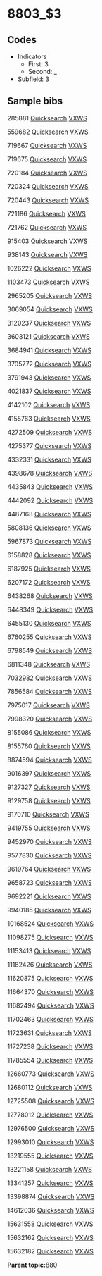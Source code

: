 # 8803\_$3

## Codes

-   Indicators
    -   First: 3
    -   Second: \_
-   Subfield: 3

## Sample bibs

285881 [Quicksearch](https://search.library.yale.edu/catalog/285881) [VXWS](http://prodorbis.library.yale.edu:7014/vxws/GetHoldingsService?bibId=285881)

559682 [Quicksearch](https://search.library.yale.edu/catalog/559682) [VXWS](http://prodorbis.library.yale.edu:7014/vxws/GetHoldingsService?bibId=559682)

719667 [Quicksearch](https://search.library.yale.edu/catalog/719667) [VXWS](http://prodorbis.library.yale.edu:7014/vxws/GetHoldingsService?bibId=719667)

719675 [Quicksearch](https://search.library.yale.edu/catalog/719675) [VXWS](http://prodorbis.library.yale.edu:7014/vxws/GetHoldingsService?bibId=719675)

720184 [Quicksearch](https://search.library.yale.edu/catalog/720184) [VXWS](http://prodorbis.library.yale.edu:7014/vxws/GetHoldingsService?bibId=720184)

720324 [Quicksearch](https://search.library.yale.edu/catalog/720324) [VXWS](http://prodorbis.library.yale.edu:7014/vxws/GetHoldingsService?bibId=720324)

720443 [Quicksearch](https://search.library.yale.edu/catalog/720443) [VXWS](http://prodorbis.library.yale.edu:7014/vxws/GetHoldingsService?bibId=720443)

721186 [Quicksearch](https://search.library.yale.edu/catalog/721186) [VXWS](http://prodorbis.library.yale.edu:7014/vxws/GetHoldingsService?bibId=721186)

721762 [Quicksearch](https://search.library.yale.edu/catalog/721762) [VXWS](http://prodorbis.library.yale.edu:7014/vxws/GetHoldingsService?bibId=721762)

915403 [Quicksearch](https://search.library.yale.edu/catalog/915403) [VXWS](http://prodorbis.library.yale.edu:7014/vxws/GetHoldingsService?bibId=915403)

938143 [Quicksearch](https://search.library.yale.edu/catalog/938143) [VXWS](http://prodorbis.library.yale.edu:7014/vxws/GetHoldingsService?bibId=938143)

1026222 [Quicksearch](https://search.library.yale.edu/catalog/1026222) [VXWS](http://prodorbis.library.yale.edu:7014/vxws/GetHoldingsService?bibId=1026222)

1103473 [Quicksearch](https://search.library.yale.edu/catalog/1103473) [VXWS](http://prodorbis.library.yale.edu:7014/vxws/GetHoldingsService?bibId=1103473)

2965205 [Quicksearch](https://search.library.yale.edu/catalog/2965205) [VXWS](http://prodorbis.library.yale.edu:7014/vxws/GetHoldingsService?bibId=2965205)

3069054 [Quicksearch](https://search.library.yale.edu/catalog/3069054) [VXWS](http://prodorbis.library.yale.edu:7014/vxws/GetHoldingsService?bibId=3069054)

3120237 [Quicksearch](https://search.library.yale.edu/catalog/3120237) [VXWS](http://prodorbis.library.yale.edu:7014/vxws/GetHoldingsService?bibId=3120237)

3603121 [Quicksearch](https://search.library.yale.edu/catalog/3603121) [VXWS](http://prodorbis.library.yale.edu:7014/vxws/GetHoldingsService?bibId=3603121)

3684941 [Quicksearch](https://search.library.yale.edu/catalog/3684941) [VXWS](http://prodorbis.library.yale.edu:7014/vxws/GetHoldingsService?bibId=3684941)

3705772 [Quicksearch](https://search.library.yale.edu/catalog/3705772) [VXWS](http://prodorbis.library.yale.edu:7014/vxws/GetHoldingsService?bibId=3705772)

3791943 [Quicksearch](https://search.library.yale.edu/catalog/3791943) [VXWS](http://prodorbis.library.yale.edu:7014/vxws/GetHoldingsService?bibId=3791943)

4021837 [Quicksearch](https://search.library.yale.edu/catalog/4021837) [VXWS](http://prodorbis.library.yale.edu:7014/vxws/GetHoldingsService?bibId=4021837)

4142102 [Quicksearch](https://search.library.yale.edu/catalog/4142102) [VXWS](http://prodorbis.library.yale.edu:7014/vxws/GetHoldingsService?bibId=4142102)

4155763 [Quicksearch](https://search.library.yale.edu/catalog/4155763) [VXWS](http://prodorbis.library.yale.edu:7014/vxws/GetHoldingsService?bibId=4155763)

4272509 [Quicksearch](https://search.library.yale.edu/catalog/4272509) [VXWS](http://prodorbis.library.yale.edu:7014/vxws/GetHoldingsService?bibId=4272509)

4275377 [Quicksearch](https://search.library.yale.edu/catalog/4275377) [VXWS](http://prodorbis.library.yale.edu:7014/vxws/GetHoldingsService?bibId=4275377)

4332331 [Quicksearch](https://search.library.yale.edu/catalog/4332331) [VXWS](http://prodorbis.library.yale.edu:7014/vxws/GetHoldingsService?bibId=4332331)

4398678 [Quicksearch](https://search.library.yale.edu/catalog/4398678) [VXWS](http://prodorbis.library.yale.edu:7014/vxws/GetHoldingsService?bibId=4398678)

4435843 [Quicksearch](https://search.library.yale.edu/catalog/4435843) [VXWS](http://prodorbis.library.yale.edu:7014/vxws/GetHoldingsService?bibId=4435843)

4442092 [Quicksearch](https://search.library.yale.edu/catalog/4442092) [VXWS](http://prodorbis.library.yale.edu:7014/vxws/GetHoldingsService?bibId=4442092)

4487168 [Quicksearch](https://search.library.yale.edu/catalog/4487168) [VXWS](http://prodorbis.library.yale.edu:7014/vxws/GetHoldingsService?bibId=4487168)

5808136 [Quicksearch](https://search.library.yale.edu/catalog/5808136) [VXWS](http://prodorbis.library.yale.edu:7014/vxws/GetHoldingsService?bibId=5808136)

5967873 [Quicksearch](https://search.library.yale.edu/catalog/5967873) [VXWS](http://prodorbis.library.yale.edu:7014/vxws/GetHoldingsService?bibId=5967873)

6158828 [Quicksearch](https://search.library.yale.edu/catalog/6158828) [VXWS](http://prodorbis.library.yale.edu:7014/vxws/GetHoldingsService?bibId=6158828)

6187925 [Quicksearch](https://search.library.yale.edu/catalog/6187925) [VXWS](http://prodorbis.library.yale.edu:7014/vxws/GetHoldingsService?bibId=6187925)

6207172 [Quicksearch](https://search.library.yale.edu/catalog/6207172) [VXWS](http://prodorbis.library.yale.edu:7014/vxws/GetHoldingsService?bibId=6207172)

6438268 [Quicksearch](https://search.library.yale.edu/catalog/6438268) [VXWS](http://prodorbis.library.yale.edu:7014/vxws/GetHoldingsService?bibId=6438268)

6448349 [Quicksearch](https://search.library.yale.edu/catalog/6448349) [VXWS](http://prodorbis.library.yale.edu:7014/vxws/GetHoldingsService?bibId=6448349)

6455130 [Quicksearch](https://search.library.yale.edu/catalog/6455130) [VXWS](http://prodorbis.library.yale.edu:7014/vxws/GetHoldingsService?bibId=6455130)

6760255 [Quicksearch](https://search.library.yale.edu/catalog/6760255) [VXWS](http://prodorbis.library.yale.edu:7014/vxws/GetHoldingsService?bibId=6760255)

6798549 [Quicksearch](https://search.library.yale.edu/catalog/6798549) [VXWS](http://prodorbis.library.yale.edu:7014/vxws/GetHoldingsService?bibId=6798549)

6811348 [Quicksearch](https://search.library.yale.edu/catalog/6811348) [VXWS](http://prodorbis.library.yale.edu:7014/vxws/GetHoldingsService?bibId=6811348)

7032982 [Quicksearch](https://search.library.yale.edu/catalog/7032982) [VXWS](http://prodorbis.library.yale.edu:7014/vxws/GetHoldingsService?bibId=7032982)

7856584 [Quicksearch](https://search.library.yale.edu/catalog/7856584) [VXWS](http://prodorbis.library.yale.edu:7014/vxws/GetHoldingsService?bibId=7856584)

7975017 [Quicksearch](https://search.library.yale.edu/catalog/7975017) [VXWS](http://prodorbis.library.yale.edu:7014/vxws/GetHoldingsService?bibId=7975017)

7998320 [Quicksearch](https://search.library.yale.edu/catalog/7998320) [VXWS](http://prodorbis.library.yale.edu:7014/vxws/GetHoldingsService?bibId=7998320)

8155086 [Quicksearch](https://search.library.yale.edu/catalog/8155086) [VXWS](http://prodorbis.library.yale.edu:7014/vxws/GetHoldingsService?bibId=8155086)

8155760 [Quicksearch](https://search.library.yale.edu/catalog/8155760) [VXWS](http://prodorbis.library.yale.edu:7014/vxws/GetHoldingsService?bibId=8155760)

8874594 [Quicksearch](https://search.library.yale.edu/catalog/8874594) [VXWS](http://prodorbis.library.yale.edu:7014/vxws/GetHoldingsService?bibId=8874594)

9016397 [Quicksearch](https://search.library.yale.edu/catalog/9016397) [VXWS](http://prodorbis.library.yale.edu:7014/vxws/GetHoldingsService?bibId=9016397)

9127327 [Quicksearch](https://search.library.yale.edu/catalog/9127327) [VXWS](http://prodorbis.library.yale.edu:7014/vxws/GetHoldingsService?bibId=9127327)

9129758 [Quicksearch](https://search.library.yale.edu/catalog/9129758) [VXWS](http://prodorbis.library.yale.edu:7014/vxws/GetHoldingsService?bibId=9129758)

9170710 [Quicksearch](https://search.library.yale.edu/catalog/9170710) [VXWS](http://prodorbis.library.yale.edu:7014/vxws/GetHoldingsService?bibId=9170710)

9419755 [Quicksearch](https://search.library.yale.edu/catalog/9419755) [VXWS](http://prodorbis.library.yale.edu:7014/vxws/GetHoldingsService?bibId=9419755)

9452970 [Quicksearch](https://search.library.yale.edu/catalog/9452970) [VXWS](http://prodorbis.library.yale.edu:7014/vxws/GetHoldingsService?bibId=9452970)

9577830 [Quicksearch](https://search.library.yale.edu/catalog/9577830) [VXWS](http://prodorbis.library.yale.edu:7014/vxws/GetHoldingsService?bibId=9577830)

9619764 [Quicksearch](https://search.library.yale.edu/catalog/9619764) [VXWS](http://prodorbis.library.yale.edu:7014/vxws/GetHoldingsService?bibId=9619764)

9658723 [Quicksearch](https://search.library.yale.edu/catalog/9658723) [VXWS](http://prodorbis.library.yale.edu:7014/vxws/GetHoldingsService?bibId=9658723)

9692221 [Quicksearch](https://search.library.yale.edu/catalog/9692221) [VXWS](http://prodorbis.library.yale.edu:7014/vxws/GetHoldingsService?bibId=9692221)

9940185 [Quicksearch](https://search.library.yale.edu/catalog/9940185) [VXWS](http://prodorbis.library.yale.edu:7014/vxws/GetHoldingsService?bibId=9940185)

10168524 [Quicksearch](https://search.library.yale.edu/catalog/10168524) [VXWS](http://prodorbis.library.yale.edu:7014/vxws/GetHoldingsService?bibId=10168524)

11098275 [Quicksearch](https://search.library.yale.edu/catalog/11098275) [VXWS](http://prodorbis.library.yale.edu:7014/vxws/GetHoldingsService?bibId=11098275)

11153413 [Quicksearch](https://search.library.yale.edu/catalog/11153413) [VXWS](http://prodorbis.library.yale.edu:7014/vxws/GetHoldingsService?bibId=11153413)

11182426 [Quicksearch](https://search.library.yale.edu/catalog/11182426) [VXWS](http://prodorbis.library.yale.edu:7014/vxws/GetHoldingsService?bibId=11182426)

11620875 [Quicksearch](https://search.library.yale.edu/catalog/11620875) [VXWS](http://prodorbis.library.yale.edu:7014/vxws/GetHoldingsService?bibId=11620875)

11664370 [Quicksearch](https://search.library.yale.edu/catalog/11664370) [VXWS](http://prodorbis.library.yale.edu:7014/vxws/GetHoldingsService?bibId=11664370)

11682494 [Quicksearch](https://search.library.yale.edu/catalog/11682494) [VXWS](http://prodorbis.library.yale.edu:7014/vxws/GetHoldingsService?bibId=11682494)

11702463 [Quicksearch](https://search.library.yale.edu/catalog/11702463) [VXWS](http://prodorbis.library.yale.edu:7014/vxws/GetHoldingsService?bibId=11702463)

11723631 [Quicksearch](https://search.library.yale.edu/catalog/11723631) [VXWS](http://prodorbis.library.yale.edu:7014/vxws/GetHoldingsService?bibId=11723631)

11727238 [Quicksearch](https://search.library.yale.edu/catalog/11727238) [VXWS](http://prodorbis.library.yale.edu:7014/vxws/GetHoldingsService?bibId=11727238)

11785554 [Quicksearch](https://search.library.yale.edu/catalog/11785554) [VXWS](http://prodorbis.library.yale.edu:7014/vxws/GetHoldingsService?bibId=11785554)

12660773 [Quicksearch](https://search.library.yale.edu/catalog/12660773) [VXWS](http://prodorbis.library.yale.edu:7014/vxws/GetHoldingsService?bibId=12660773)

12680112 [Quicksearch](https://search.library.yale.edu/catalog/12680112) [VXWS](http://prodorbis.library.yale.edu:7014/vxws/GetHoldingsService?bibId=12680112)

12725508 [Quicksearch](https://search.library.yale.edu/catalog/12725508) [VXWS](http://prodorbis.library.yale.edu:7014/vxws/GetHoldingsService?bibId=12725508)

12778012 [Quicksearch](https://search.library.yale.edu/catalog/12778012) [VXWS](http://prodorbis.library.yale.edu:7014/vxws/GetHoldingsService?bibId=12778012)

12976500 [Quicksearch](https://search.library.yale.edu/catalog/12976500) [VXWS](http://prodorbis.library.yale.edu:7014/vxws/GetHoldingsService?bibId=12976500)

12993010 [Quicksearch](https://search.library.yale.edu/catalog/12993010) [VXWS](http://prodorbis.library.yale.edu:7014/vxws/GetHoldingsService?bibId=12993010)

13219555 [Quicksearch](https://search.library.yale.edu/catalog/13219555) [VXWS](http://prodorbis.library.yale.edu:7014/vxws/GetHoldingsService?bibId=13219555)

13221158 [Quicksearch](https://search.library.yale.edu/catalog/13221158) [VXWS](http://prodorbis.library.yale.edu:7014/vxws/GetHoldingsService?bibId=13221158)

13341257 [Quicksearch](https://search.library.yale.edu/catalog/13341257) [VXWS](http://prodorbis.library.yale.edu:7014/vxws/GetHoldingsService?bibId=13341257)

13398874 [Quicksearch](https://search.library.yale.edu/catalog/13398874) [VXWS](http://prodorbis.library.yale.edu:7014/vxws/GetHoldingsService?bibId=13398874)

14612036 [Quicksearch](https://search.library.yale.edu/catalog/14612036) [VXWS](http://prodorbis.library.yale.edu:7014/vxws/GetHoldingsService?bibId=14612036)

15631558 [Quicksearch](https://search.library.yale.edu/catalog/15631558) [VXWS](http://prodorbis.library.yale.edu:7014/vxws/GetHoldingsService?bibId=15631558)

15632162 [Quicksearch](https://search.library.yale.edu/catalog/15632162) [VXWS](http://prodorbis.library.yale.edu:7014/vxws/GetHoldingsService?bibId=15632162)

15632182 [Quicksearch](https://search.library.yale.edu/catalog/15632182) [VXWS](http://prodorbis.library.yale.edu:7014/vxws/GetHoldingsService?bibId=15632182)

**Parent topic:**[880](../../tags/880/880.md)

